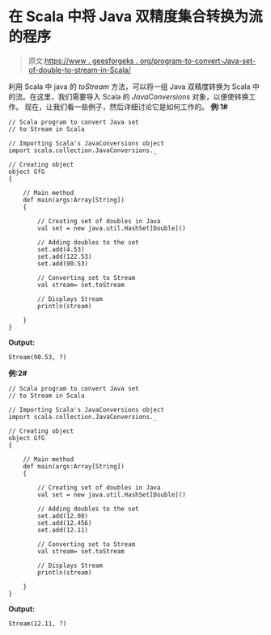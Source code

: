 # 在 Scala 中将 Java 双精度集合转换为流的程序

> 原文:[https://www . geesforgeks . org/program-to-convert-Java-set-of-double-to-stream-in-Scala/](https://www.geeksforgeeks.org/program-to-convert-java-set-of-doubles-to-stream-in-scala/)

利用 Scala 中 java 的 *toStream* 方法，可以将一组 Java 双精度转换为 Scala 中的流。在这里，我们需要导入 Scala 的 *JavaConversions* 对象，以便使转换工作。
现在，让我们看一些例子，然后详细讨论它是如何工作的。
**例:1#**

```
// Scala program to convert Java set 
// to Stream in Scala

// Importing Scala's JavaConversions object
import scala.collection.JavaConversions._

// Creating object
object GfG
{ 

    // Main method
    def main(args:Array[String])
    {

        // Creating set of doubles in Java
        val set = new java.util.HashSet[Double]()

        // Adding doubles to the set
        set.add(4.53)
        set.add(122.53)
        set.add(90.53)

        // Converting set to Stream 
        val stream= set.toStream

        // Displays Stream 
        println(stream)

    }
}
```

**Output:**

```
Stream(90.53, ?)

```

**例:2#**

```
// Scala program to convert Java set 
// to Stream in Scala

// Importing Scala's JavaConversions object
import scala.collection.JavaConversions._

// Creating object
object GfG
{ 

    // Main method
    def main(args:Array[String])
    {

        // Creating set of doubles in Java
        val set = new java.util.HashSet[Double]()

        // Adding doubles to the set
        set.add(12.08)
        set.add(12.456)
        set.add(12.11)

        // Converting set to Stream 
        val stream= set.toStream

        // Displays Stream 
        println(stream)

    }
}
```

**Output:**

```
Stream(12.11, ?)

```